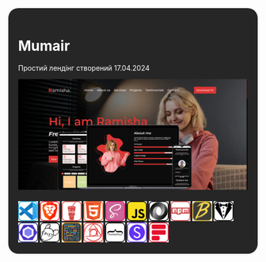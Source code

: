 <div style="background-color:#262626; padding:20px; border-radius:20px; color:#fff;">
    <h1>Mumair</h1>
    <p>Простий лендінг створений 17.04.2024</p>
    <img src="./readme/screenshot.png" alt="screenshot"></img>
    <div style="padding-top:20px;">
        <img src="./readme/technologies/visualstudiocode.svg" alt="visualstudiocode" style="height:40px;">
        <img src="./readme/technologies/brave.svg" alt="brave" style="height:40px;">
        <img src="./readme/technologies/gulp.svg" alt="gulp" style="height:40px;">
        <img src="./readme/technologies/html5.svg" alt="html5" style="height:40px;">
        <img src="./readme/technologies/sass.svg" alt="sass" style="height:40px;">
        <img src="./readme/technologies/javascript.svg" alt="javascript" style="height:40px;">
        <img src="./readme/technologies/json.svg" alt="json" style="height:40px;">
        <img src="./readme/technologies/npm.svg" alt="npm" style="height:40px;">
        <img src="./readme/technologies/babel.svg" alt="babel" style="height:40px;">
        <img src="./readme/technologies/stylelint.svg" alt="stylelint" style="height:40px;">
        <img src="./readme/technologies/eslint.svg" alt="eslint" style="height:40px;">
        <img src="./readme/technologies/editorconfig.svg" alt="editorconfig" style="height:40px;">
        <img src="./readme/technologies/prettier.svg" alt="prettier" style="height:40px;">
        <img src="./readme/technologies/postcss.svg" alt="postcss" style="height:40px;">
        <img src="./readme/technologies/mustache.svg" alt="mustache" style="height:40px;">
        <img src="./readme/technologies/swiper.svg" alt="swiper" style="height:40px;">
        <img src="./readme/technologies/formspree.svg" alt="formspree" style="height:40px;">
    </div>
</div>
